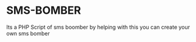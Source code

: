 # SMS-BOMBER
Its a PHP Script of sms boomber by helping with this you can create your own sms bomber
